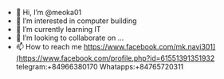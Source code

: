 - 👋 Hi, I’m @meoka01
- 👀 I’m interested in computer building
- 🌱 I’m currently learning IT
- 💞️ I’m looking to collaborate on ...
- 📫 How to reach me https://www.facebook.com/mk.navi301](https://www.facebook.com/profile.php?id=61551391351932
                      telegram:+84966380170
                      Whatapps:+84765720311
<!---
meoka01/meoka01 is a ✨ special ✨ repository because its `README.md` (this file) appears on your GitHub profile.
You can click the Preview link to take a look at your changes.
--->
